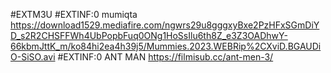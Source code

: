 #EXTM3U
#EXTINF:0 mumiqta
https://download1529.mediafire.com/ngwrs29u8gggxyBxe2PzHFxSGmDiYD_s2R2CHSFFWh4UbPopbFuq0ONg1HoSsIlu6th8Z_e3Z3OADhwY-66kbmJttK_m/ko84hi2ea4h39j5/Mummies.2023.WEBRip%2CXviD.BGAUDiO-SiSO.avi
#EXTINF:0 ANT MAN 
https://filmisub.cc/ant-men-3/

